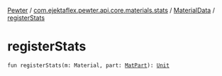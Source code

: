 [Pewter](../../index.md) / [com.ejektaflex.pewter.api.core.materials.stats](../index.md) / [MaterialData](index.md) / [registerStats](./register-stats.md)

# registerStats

`fun registerStats(m: Material, part: `[`MatPart`](-mat-part/index.md)`): `[`Unit`](https://kotlinlang.org/api/latest/jvm/stdlib/kotlin/-unit/index.html)